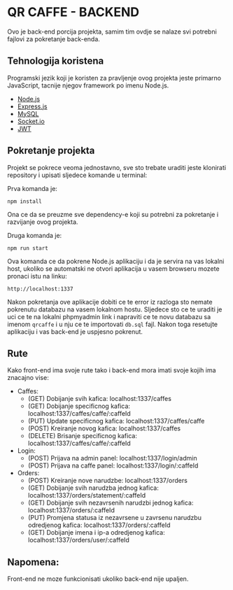 # QR CAFFE - BACKEND

Ovo je back-end porcija projekta, samim tim ovdje se nalaze svi potrebni fajlovi za pokretanje back-enda.

## Tehnologija koristena

Programski jezik koji je koristen za pravljenje ovog projekta jeste primarno JavaScript, tacnije njegov framework po imenu Node.js.

  - [Node.js](https://nodejs.org)
  - [Express.js](https://expressjs.com)
  - [MySQL](https://mysql.com/)
  - [Socket.io](https://socket.io/)
  - [JWT](https://jwt.io/)

## Pokretanje projekta

Projekt se pokrece veoma jednostavno, sve sto trebate uraditi jeste klonirati repository i upisati sljedece komande u terminal: 
  
Prva komanda je: 


  ```npm install```
  
Ona ce da se preuzme sve dependency-e koji su potrebni za pokretanje i razvijanje ovog projekta.

Druga komanda je:

```npm run start```

Ova komanda ce da pokrene Node.js aplikaciju i da je servira na vas lokalni host, ukoliko se automatski ne otvori aplikacija u vasem browseru mozete pronaci istu na linku: 

```http://localhost:1337```

Nakon pokretanja ove aplikacije dobiti ce te error iz razloga sto nemate pokrenutu databazu na vasem lokalnom hostu. Sljedece sto ce te uraditi je uci ce te na lokalni
phpmyadmin link i napraviti ce te novu databazu sa imenom ```qrcaffe``` i u nju ce te importovati ```db.sql``` fajl. Nakon toga resetujte aplikaciju i vas back-end je uspjesno
pokrenut.

## Rute

Kako front-end ima svoje rute tako i back-end mora imati svoje kojih ima znacajno vise:

  - Caffes:
    - (GET) Dobijanje svih kafica: localhost:1337/caffes
    - (GET) Dobijanje specificnog kafica: localhost:1337/caffes/caffe/:caffeId
    - (PUT) Update specificnog kafica: localhost:1337/caffes/caffe
    - (POST) Kreiranje novog kafica: localhost:1337/caffes
    - (DELETE) Brisanje specificnog kafica: localhost:1337/caffes/caffe/:caffeId
  - Login: 
    - (POST) Prijava na admin panel: localhost:1337/login/admin
    - (POST) Prijava na caffe panel: localhost:1337/login/:caffeId 
  - Orders: 
    - (POST) Kreiranje nove narudzbe: localhost:1337/orders
    - (GET) Dobijanje svih narudzba jednog kafica: localhost:1337/orders/statement/:caffeId
    - (GET) Dobijanje svih nezavrsenih narudzbi jednog kafica: localhost:1337/orders/:caffeId
    - (PUT) Promjena statusa iz nezavrsene u zavrsenu narudzbu odredjenog kafica: localhost:1337/orders/:caffeId
    - (GET) Dobijanje imena i ip-a odredjenog kafica: localhost:1337/orders/user/:caffeId

## Napomena:
  Front-end ne moze funkcionisati ukoliko back-end nije upaljen.
